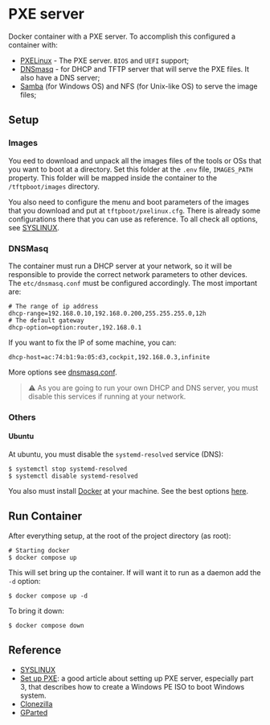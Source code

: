 # PXE server

Docker container with a PXE server. To accomplish this configured a container with:
* [PXELinux](https://wiki.syslinux.org/wiki/index.php?title=PXELINUX) - The PXE server. `BIOS` and `UEFI` support;
* [DNSmasq](https://thekelleys.org.uk/dnsmasq/doc.html) - for DHCP and TFTP server that will serve the PXE files. It also have a DNS server;
* [Samba](https://www.samba.org/) (for Windows OS) and NFS (for Unix-like OS) to serve the image files;

## Setup

### Images

You eed to download and unpack all the images files of the tools or OSs that you want to boot at a directory. Set this folder at the `.env` file, `IMAGES_PATH` property. This folder will be mapped inside the container to the `/tftpboot/images` directory.

You also need to configure the menu and boot parameters of the images that you download and put at `tftpboot/pxelinux.cfg`. There is already some configurations there that you can use as reference. To all check all options, see [SYSLINUX](https://wiki.syslinux.org/wiki/index.php?title=SYSLINUX#How_do_I_Configure_SYSLINUX.3F).

### DNSMasq

The container must run a DHCP server at your network, so it will be responsible to provide the correct network parameters to other devices. The `etc/dnsmasq.conf` must be configured accordingly. The most important are:
```
# The range of ip address 
dhcp-range=192.168.0.10,192.168.0.200,255.255.255.0,12h
# The default gateway
dhcp-option=option:router,192.168.0.1
```
If you want to fix the IP of some machine, you can:
```
dhcp-host=ac:74:b1:9a:05:d3,cockpit,192.168.0.3,infinite
```

More options see [dnsmasq.conf](https://thekelleys.org.uk/gitweb/?p=dnsmasq.git;a=blob;f=dnsmasq.conf.example).

> :warning: As you are going to run your own DHCP and DNS server, you must disable this services if running at your network.

### Others

#### Ubuntu

At ubuntu, you must disable the `systemd-resolved` service (DNS):
```
$ systemctl stop systemd-resolved
$ systemctl disable systemd-resolved
```
You also must install [Docker](https://docker.com) at your machine. See the best options [here](https://docs.docker.com/engine/install/ubuntu/).

## Run Container

After everything setup, at the root of the project directory (as root):
```
# Starting docker
$ docker compose up
```
This will set bring up the container. If will want it to run as a daemon add the `-d` option:
```
$ docker compose up -d
```
To bring it down:
```
$ docker compose down
```

## Reference

* [SYSLINUX](https://wiki.syslinux.org/wiki/index.php?title=SYSLINUX)
* [Set up PXE](https://medium.com/jacklee26/set-up-pxe-server-on-ubuntu20-04-and-window-10-e69733c1de87): a good article about setting up PXE server, especially part 3, that describes how to create a Windows PE ISO to boot Windows system.
* [Clonezilla](https://clonezilla.org/livepxe.php)
* [GParted](https://gparted.org/livepxe.php)